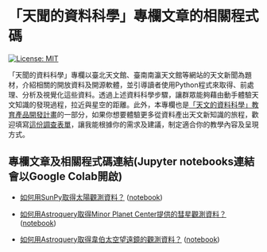 # 「天聞的資料科學」專欄文章的相關程式碼
[![License: MIT](https://img.shields.io/badge/License-MIT-blue.svg)](https://github.com/YihaoSu/data-science-with-astronomy-news/blob/main/LICENSE)

「天聞的資料科學」專欄以臺北天文館、臺南南瀛天文館等網站的天文新聞為題材，介紹相關的開放資料及開源軟體，並引導讀者使用Python程式來取得、前處理、分析及視覺化這些資料。透過上述資料科學步驟，讓群眾能夠藉由動手體驗天文知識的發現過程，拉近與星空的距離。此外，本專欄也是[「天文的資料科學」教育產品開發計畫](https://matters.news/@astrobackhacker/364036-%E5%A4%A9%E6%96%87%E7%9A%84%E8%B3%87%E6%96%99%E7%A7%91%E5%AD%B8-%E4%BE%86%E7%94%A8python%E6%8B%89%E8%BF%91%E6%88%91%E5%80%91%E8%88%87%E6%98%9F%E7%A9%BA%E7%9A%84%E8%B7%9D%E9%9B%A2-%E6%95%99%E8%82%B2%E7%94%A2%E5%93%81%E9%96%8B%E7%99%BC%E8%AA%BF%E6%9F%A5%E8%A1%A8%E5%96%AE-bafybeiahet2kggahd2wwst6flujiwkdwvg6wyiz23c4dtlgyvn2odhfdfi)的一部分，如果你想要體驗更多從資料產出天文新知識的旅程，歡迎填寫[這份調查表單](https://docs.google.com/forms/d/e/1FAIpQLSdSjnrvdsqAtALGfIMxXhQMZ9PRO-e_2ML6kzg6tjqyHNl1eA/viewform)，讓我能根據你的需求及建議，制定適合你的教學內容及呈現方式。

## 專欄文章及相關程式碼連結(Jupyter notebooks連結會以Google Colab開啟)
* [如何用SunPy取得太陽觀測資料？](https://matters.news/@astrobackhacker/375244-%E5%A4%A9%E8%81%9E%E7%9A%84%E8%B3%87%E6%96%99%E7%A7%91%E5%AD%B8-%E5%A6%82%E4%BD%95%E7%94%A8sun-py%E5%8F%96%E5%BE%97%E5%A4%AA%E9%99%BD%E8%A7%80%E6%B8%AC%E8%B3%87%E6%96%99-bafybeib4tbbmf5t3pudqsyp4mm2dhck3run327uqdd3r7fp7hrnzy5xib4) ([notebook](https://colab.research.google.com/github/YihaoSu/data-science-with-astronomy-news/blob/main/notebooks/sun.ipynb))

* [如何用Astroquery取得Minor Planet Center提供的彗星觀測資料？](https://matters.news/@astrobackhacker/378676-%E5%A4%A9%E8%81%9E%E7%9A%84%E8%B3%87%E6%96%99%E7%A7%91%E5%AD%B8-%E5%A6%82%E4%BD%95%E7%94%A8astroquery%E5%8F%96%E5%BE%97minor-planet-center%E6%8F%90%E4%BE%9B%E7%9A%84%E5%BD%97%E6%98%9F%E8%A7%80%E6%B8%AC%E8%B3%87%E6%96%99-bafybeicuqs7xbcaajxin4g6i53l3bbxtpzgrgditv6jctb4xx7tr557klu) ([notebook](https://colab.research.google.com/github/YihaoSu/data-science-with-astronomy-news/blob/main/notebooks/comet.ipynb))

* [如何用Astroquery取得韋伯太空望遠鏡的觀測資料？](https://matters.town/@astrobackhacker/387167-%E5%A4%A9%E8%81%9E%E7%9A%84%E8%B3%87%E6%96%99%E7%A7%91%E5%AD%B8-%E5%A6%82%E4%BD%95%E7%94%A8astroquery%E5%8F%96%E5%BE%97%E9%9F%8B%E4%BC%AF%E5%A4%AA%E7%A9%BA%E6%9C%9B%E9%81%A0%E9%8F%A1%E7%9A%84%E8%A7%80%E6%B8%AC%E8%B3%87%E6%96%99-bafybeiasjh3nse2m7z5eagokn6tqp5fizxuz4i5vrrxro7e52zkt7rko24) ([notebook](https://colab.research.google.com/github/YihaoSu/data-science-with-astronomy-news/blob/main/notebooks/jwst.ipynb))